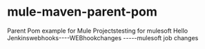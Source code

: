 # mule-maven-parent-pom
Parent Pom example for Mule Projectstesting for mulesoft
Hello Jenkinswebhooks----WEBhookchanges
-----mulesoft job changes
